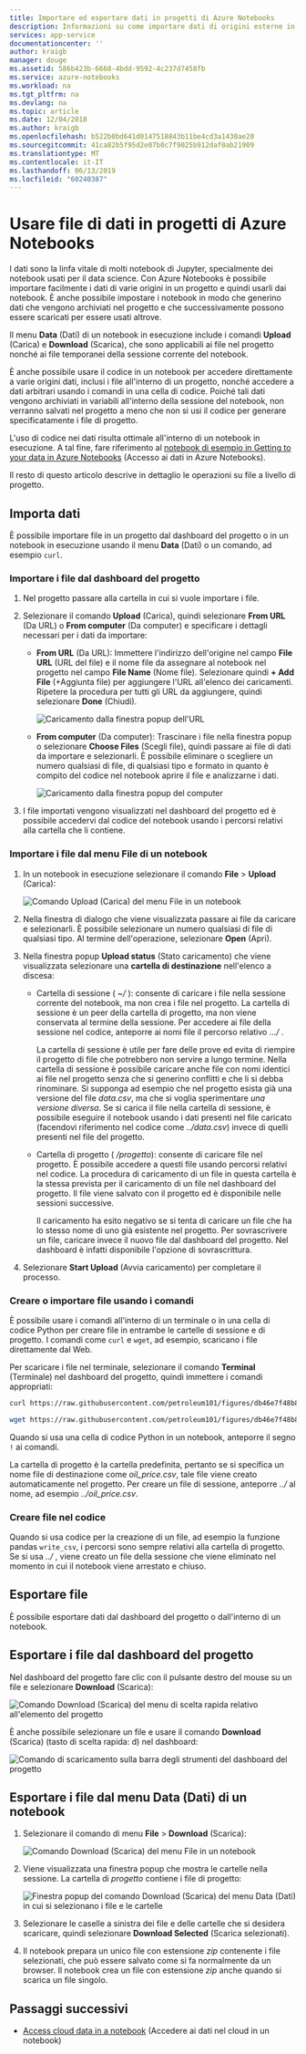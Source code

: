 ```yaml
---
title: Importare ed esportare dati in progetti di Azure Notebooks
description: Informazioni su come importare dati di origini esterne in un progetto di Azure Notebooks e su come esportare dati da un progetto.
services: app-service
documentationcenter: ''
author: kraigb
manager: douge
ms.assetid: 586b423b-6668-4bdd-9592-4c237d7458fb
ms.service: azure-notebooks
ms.workload: na
ms.tgt_pltfrm: na
ms.devlang: na
ms.topic: article
ms.date: 12/04/2018
ms.author: kraigb
ms.openlocfilehash: b522b0bd641d0147518843b11be4cd3a1430ae20
ms.sourcegitcommit: 41ca82b5f95d2e07b0c7f9025b912daf0ab21909
ms.translationtype: MT
ms.contentlocale: it-IT
ms.lasthandoff: 06/13/2019
ms.locfileid: "60240387"
---
```

# <a name="work-with-data-files-in-azure-notebook-projects"></a>Usare file di dati in progetti di Azure Notebooks

I dati sono la linfa vitale di molti notebook di Jupyter, specialmente dei notebook usati per il data science. Con Azure Notebooks è possibile importare facilmente i dati di varie origini in un progetto e quindi usarli dai notebook. È anche possibile impostare i notebook in modo che generino dati che vengono archiviati nel progetto e che successivamente possono essere scaricati per essere usati altrove.

Il menu **Data** (Dati) di un notebook in esecuzione include i comandi **Upload** (Carica) e **Download** (Scarica), che sono applicabili ai file nel progetto nonché ai file temporanei della sessione corrente del notebook.

È anche possibile usare il codice in un notebook per accedere direttamente a varie origini dati, inclusi i file all'interno di un progetto, nonché accedere a dati arbitrari usando i comandi in una cella di codice. Poiché tali dati vengono archiviati in variabili all'interno della sessione del notebook, non verranno salvati nel progetto a meno che non si usi il codice per generare specificatamente i file di progetto.

L'uso di codice nei dati risulta ottimale all'interno di un notebook in esecuzione. A tal fine, fare riferimento al [notebook di esempio in Getting to your data in Azure Notebooks](https://notebooks.azure.com/Microsoft/projects/samples/html/Getting%20to%20your%20Data%20in%20Azure%20Notebooks.ipynb) (Accesso ai dati in Azure Notebooks).

Il resto di questo articolo descrive in dettaglio le operazioni su file a livello di progetto.

## <a name="import-data"></a>Importa dati

È possibile importare file in un progetto dal dashboard del progetto o in un notebook in esecuzione usando il menu **Data** (Dati) o un comando, ad esempio `curl`.

### <a name="import-files-from-the-project-dashboard"></a>Importare i file dal dashboard del progetto

1. Nel progetto passare alla cartella in cui si vuole importare i file.

1. Selezionare il comando **Upload** (Carica), quindi selezionare **From URL** (Da URL) o **From computer** (Da computer) e specificare i dettagli necessari per i dati da importare:

   - **From URL** (Da URL): Immettere l'indirizzo dell'origine nel campo **File URL** (URL del file) e il nome file da assegnare al notebook nel progetto nel campo **File Name** (Nome file). Selezionare quindi **+ Add File** (+Aggiunta file) per aggiungere l'URL all'elenco dei caricamenti. Ripetere la procedura per tutti gli URL da aggiungere, quindi selezionare **Done** (Chiudi).

     ![Caricamento dalla finestra popup dell'URL](media/quickstarts/upload-from-url-popup.png)

   - **From computer** (Da computer): Trascinare i file nella finestra popup o selezionare **Choose Files** (Scegli file), quindi passare ai file di dati da importare e selezionarli. È possibile eliminare o scegliere un numero qualsiasi di file, di qualsiasi tipo e formato in quanto è compito del codice nel notebook aprire il file e analizzarne i dati.

     ![Caricamento dalla finestra popup del computer](media/quickstarts/upload-from-computer-popup.png)

1. I file importati vengono visualizzati nel dashboard del progetto ed è possibile accedervi dal codice del notebook usando i percorsi relativi alla cartella che li contiene.

### <a name="import-files-from-the-file-menu-in-a-notebook"></a>Importare i file dal menu File di un notebook

1. In un notebook in esecuzione selezionare il comando **File** > **Upload** (Carica):

    ![Comando Upload (Carica) del menu File in un notebook](media/file-menu-upload.png)

1. Nella finestra di dialogo che viene visualizzata passare ai file da caricare e selezionarli. È possibile selezionare un numero qualsiasi di file di qualsiasi tipo. Al termine dell'operazione, selezionare **Open** (Apri).

1. Nella finestra popup **Upload status** (Stato caricamento) che viene visualizzata selezionare una **cartella di destinazione** nell'elenco a discesa:

    - Cartella di sessione ( *~/* ): consente di caricare i file nella sessione corrente del notebook, ma non crea i file nel progetto. La cartella di sessione è un peer della cartella di progetto, ma non viene conservata al termine della sessione. Per accedere ai file della sessione nel codice, anteporre ai nomi file il percorso relativo *.../* .

        La cartella di sessione è utile per fare delle prove ed evita di riempire il progetto di file che potrebbero non servire a lungo termine. Nella cartella di sessione è possibile caricare anche file con nomi identici ai file nel progetto senza che si generino conflitti e che li si debba rinominare. Si supponga ad esempio che nel progetto esista già una versione del file *data.csv*, ma che si voglia sperimentare *una versione diversa*. Se si carica il file nella cartella di sessione, è possibile eseguire il notebook usando i dati presenti nel file caricato (facendovi riferimento nel codice come *../data.csv*) invece di quelli presenti nel file del progetto.

    - Cartella di progetto ( */progetto*): consente di caricare file nel progetto. È possibile accedere a questi file usando percorsi relativi nel codice. La procedura di caricamento di un file in questa cartella è la stessa prevista per il caricamento di un file nel dashboard del progetto. Il file viene salvato con il progetto ed è disponibile nelle sessioni successive.

        Il caricamento ha esito negativo se si tenta di caricare un file che ha lo stesso nome di uno già esistente nel progetto. Per sovrascrivere un file, caricare invece il nuovo file dal dashboard del progetto. Nel dashboard è infatti disponibile l'opzione di sovrascrittura.

1. Selezionare **Start Upload** (Avvia caricamento) per completare il processo.

### <a name="create-or-import-files-using-commands"></a>Creare o importare file usando i comandi

È possibile usare i comandi all'interno di un terminale o in una cella di codice Python per creare file in entrambe le cartelle di sessione e di progetto. I comandi come `curl` e `wget`, ad esempio, scaricano i file direttamente dal Web.

Per scaricare i file nel terminale, selezionare il comando **Terminal** (Terminale) nel dashboard del progetto, quindi immettere i comandi appropriati:

```bash
curl https://raw.githubusercontent.com/petroleum101/figures/db46e7f48b8aab67a0dfe31696f6071fb7a84f1e/oil_price/oil_price.csv -o oil_price.csv

wget https://raw.githubusercontent.com/petroleum101/figures/db46e7f48b8aab67a0dfe31696f6071fb7a84f1e/oil_price/oil_price.csv -o oil_price.csv
```

Quando si usa una cella di codice Python in un notebook, anteporre il segno `!` ai comandi.

La cartella di progetto è la cartella predefinita, pertanto se si specifica un nome file di destinazione come *oil_price.csv*, tale file viene creato automaticamente nel progetto. Per creare un file di sessione, anteporre *../* al nome, ad esempio *../oil_price.csv*.

### <a name="create-files-in-code"></a>Creare file nel codice

Quando si usa codice per la creazione di un file, ad esempio la funzione pandas `write_csv`, i percorsi sono sempre relativi alla cartella di progetto. Se si usa *../* , viene creato un file della sessione che viene eliminato nel momento in cui il notebook viene arrestato e chiuso.

## <a name="export-files"></a>Esportare file

È possibile esportare dati dal dashboard del progetto o dall'interno di un notebook.

## <a name="export-files-from-the-project-dashboard"></a>Esportare i file dal dashboard del progetto

Nel dashboard del progetto fare clic con il pulsante destro del mouse su un file e selezionare **Download** (Scarica):

![Comando Download (Scarica) del menu di scelta rapida relativo all'elemento del progetto](media/download-command.png)

È anche possibile selezionare un file e usare il comando **Download** (Scarica) (tasto di scelta rapida: d) nel dashboard:

![Comando di scaricamento sulla barra degli strumenti del dashboard del progetto](media/download-command-toolbar.png)

## <a name="export-files-from-the-data-menu-in-a-notebook"></a>Esportare i file dal menu Data (Dati) di un notebook

1. Selezionare il comando di menu **File** > **Download** (Scarica):

    ![Comando Download (Scarica) del menu File in un notebook](media/file-menu-download.png)

1. Viene visualizzata una finestra popup che mostra le cartelle nella sessione. La cartella di *progetto* contiene i file di progetto:

    ![Finestra popup del comando Download (Scarica) del menu Data (Dati) in cui si selezionano i file e le cartelle](media/file-menu-download-popup.png)

1. Selezionare le caselle a sinistra dei file e delle cartelle che si desidera scaricare, quindi selezionare **Download Selected** (Scarica selezionati).

1. Il notebook prepara un unico file con estensione *zip* contenente i file selezionati, che può essere salvato come si fa normalmente da un browser. Il notebook crea un file con estensione *zip* anche quando si scarica un file singolo.

## <a name="next-steps"></a>Passaggi successivi

- [Access cloud data in a notebook](access-data-resources-jupyter-notebooks.md) (Accedere ai dati nel cloud in un notebook)

